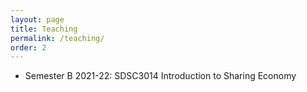 ```yaml
---
layout: page
title: Teaching
permalink: /teaching/
order: 2
---
```


* Semester B 2021-22: SDSC3014 Introduction to Sharing Economy